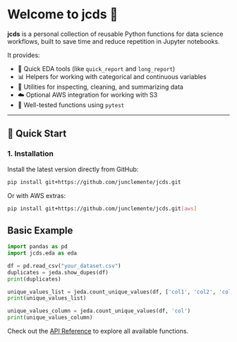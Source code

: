 # Welcome to jcds 🧪

**jcds** is a personal collection of reusable Python functions for data science workflows, built to save time and reduce repetition in Jupyter notebooks.

It provides:
- 🔎 Quick EDA tools (like `quick_report` and `long_report`)
- 📊 Helpers for working with categorical and continuous variables
- 🧹 Utilities for inspecting, cleaning, and summarizing data
- ☁️ Optional AWS integration for working with S3
- 🧪 Well-tested functions using `pytest`

---

## 🚀 Quick Start

### 1. Installation

Install the latest version directly from GitHub:

```bash
pip install git+https://github.com/junclemente/jcds.git
```

Or with AWS extras: 
```bash
pip install git+https://github.com/junclemente/jcds.git[aws]
``` 

## Basic Example
```python
import pandas as pd
import jcds.eda as eda 

df = pd.read_csv("your_dataset.csv")
duplicates = jeda.show_dupes(df)
print(duplicates)

unique_values_list = jeda.count_unique_values(df, ['col1', 'col2', 'col3'])
print(unique_values_list)

unique_values_column = jeda.count_unique_values(df, 'col')
print(unique_values_column)

```
Check out the [API Reference](api.md) to explore all available functions.
